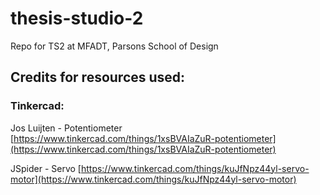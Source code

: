 # thesis-studio-2
Repo for TS2 at MFADT, Parsons School of Design


## Credits for resources used: ##
### Tinkercad: ###
Jos Luijten - Potentiometer
[https://www.tinkercad.com/things/1xsBVAIaZuR-potentiometer](https://www.tinkercad.com/things/1xsBVAIaZuR-potentiometer)

JSpider - Servo
[https://www.tinkercad.com/things/kuJfNpz44yl-servo-motor](https://www.tinkercad.com/things/kuJfNpz44yl-servo-motor)




